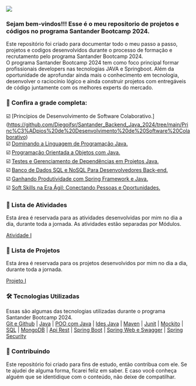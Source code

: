 <!-- Imagem Bootcamp -->
![](https://)

### Sejam bem-vindos!!! Esse é o meu repositorio de projetos e códigos no programa Santander Bootcamp 2024.
Este repositório foi criado para documentar todo o meu passo a passo, projetos e codigos desenvolvidos durante o processo de formação e recrutamento pelo programa Santander Bootcamp 2024.  
O programa Santander Bootcamp 2024 tem como foco principal formar profissionais developers  nas tecnologias JAVA e Springboot. Além da oportunidade de aprofundar ainda mais o conhecimento em tecnologia, desenvolver o raciocínio lógico e ainda  construir projetos com entregáveis de código juntamente com os melhores experts do mercado.


### 🚦 Confira a grade completa:
☑️ [Princípios de Desenvolvimento de Software Colaborativo.]
(https://github.com/Diegojfsr/Santander_Backend_Java_2024/tree/main/Princ%C3%ADpios%20de%20Desenvolvimento%20de%20Software%20Colaborativo)  
☑️ [Dominando a Linguagem de Programação Java.](https://github.com/Diegojfsr/Santander_Backend_Java_2024/tree/main/Dominando%20a%20Linguagem%20de%20Programa%C3%A7%C3%A3o%20Java/Ambiente%20de%20desenvolvimento%20Java)  
☑️ [Programação Orientada a Objetos com Java.]()  
☑️ [Testes e Gerenciamento de Dependências em Projetos Java.]()  
☑️ [Banco de Dados SQL e NoSQL Para Desenvolvedores Back-end.]()  
☑️ [Ganhando Produtividade com Spring Framework e Java.]()  
☑️ [Soft Skills na Era Ágil: Conectando Pessoas e Oportunidades.]()


### 📝 Lista de Atividades
Esta área é reservada para as atividades desenvolvidas por mim no dia a dia, durante toda a jornada.
As atividades estão separadas por Módulos.  

[Atividade I]()



### 🚩 Lista de Projetos
Esta área é reservada para os projetos desenvolvidos por mim no dia a dia, durante toda a jornada.  

[Projeto I]()

### 🛠 Tecnologias Utilizadas
Essas são algumas das tecnologias utilizadas durante o programa Santander Bootcamp 2024.  
[Git e Github](https:)  |
[Java](https:)  |
[POO com Java](https:)  |
[Ides Java](https:)  |
[Maven](https:)  |
[Junit](https:)  |
[Mockito](https:)  |
[SQL](https:)  |
[MongoDB](https:)  |
[Api Rest](https:)  |
[Spring Boot](https:)  |
[Spring Web e Swagger](https:)  |
[Spring Security](https:)



### 🤝 Contribuindo
Este repositório foi criado para fins de estudo, então contribua com ele. Se te ajudei de alguma forma, ficarei feliz em
saber. E caso você conheça alguém que se identidique com o conteúdo, não deixe de compatilhar.



